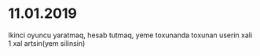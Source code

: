 # 11.01.2019

Ikinci oyuncu yaratmaq, hesab tutmaq, yeme toxunanda toxunan userin xali 1 xal artsin(yem silinsin)
